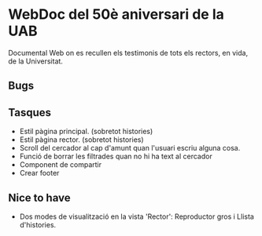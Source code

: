 # WebDoc del 50è aniversari de la UAB

Documental Web on es recullen els testimonis de tots els rectors, en vida, de la Universitat.

## Bugs

## Tasques

- Estil pàgina principal. (sobretot histories)
- Estil pàgina rector. (sobretot histories)
- Scroll del cercador al cap d'amunt quan l'usuari escriu alguna cosa.
- Funció de borrar les filtrades quan no hi ha text al cercador
- Component de compartir
- Crear footer

## Nice to have

- Dos modes de visualització en la vista 'Rector': Reproductor gros i Llista d'histories.